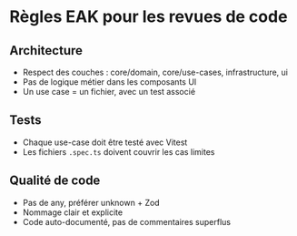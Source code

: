 # Règles EAK pour les revues de code

## Architecture
- Respect des couches : core/domain, core/use-cases, infrastructure, ui
- Pas de logique métier dans les composants UI
- Un use case = un fichier, avec un test associé

## Tests
- Chaque use-case doit être testé avec Vitest
- Les fichiers `.spec.ts` doivent couvrir les cas limites

## Qualité de code
- Pas de any, préférer unknown + Zod
- Nommage clair et explicite
- Code auto-documenté, pas de commentaires superflus